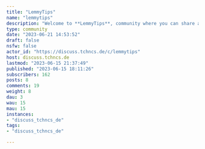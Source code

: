 ```yaml
---
title: "LemmyTips" 
name: "lemmytips"
description: "Welcome to **LemmyTips**, community where you can share all the tips, tricks and resources related to Lemmy.  "
type: community
date: "2023-06-21 14:53:52"
draft: false
nsfw: false
actor_id: "https://discuss.tchncs.de/c/lemmytips"
host: discuss.tchncs.de
lastmod: "2023-06-15 21:37:49"
published: "2023-06-15 18:11:26"
subscribers: 162
posts: 8
comments: 19
weight: 8
dau: 3
wau: 15
mau: 15
instances:
- "discuss_tchncs_de"
tags: 
- "discuss_tchncs_de"

---
```


